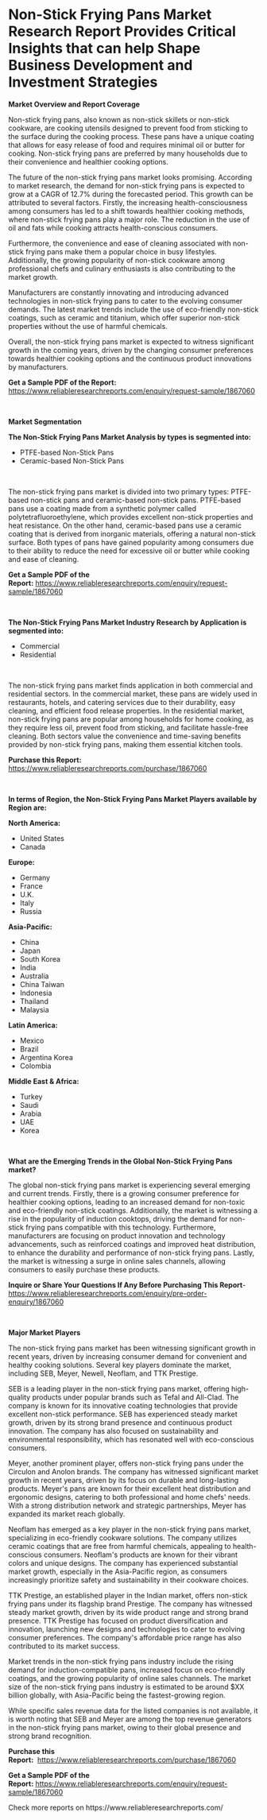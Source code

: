 <p><h1>Non-Stick Frying Pans Market Research Report Provides Critical Insights that can help Shape Business Development and Investment Strategies</h1></p><p><strong>Market Overview and Report Coverage</strong></p>
<p><p>Non-stick frying pans, also known as non-stick skillets or non-stick cookware, are cooking utensils designed to prevent food from sticking to the surface during the cooking process. These pans have a unique coating that allows for easy release of food and requires minimal oil or butter for cooking. Non-stick frying pans are preferred by many households due to their convenience and healthier cooking options.</p><p>The future of the non-stick frying pans market looks promising. According to market research, the demand for non-stick frying pans is expected to grow at a CAGR of 12.7% during the forecasted period. This growth can be attributed to several factors. Firstly, the increasing health-consciousness among consumers has led to a shift towards healthier cooking methods, where non-stick frying pans play a major role. The reduction in the use of oil and fats while cooking attracts health-conscious consumers.</p><p>Furthermore, the convenience and ease of cleaning associated with non-stick frying pans make them a popular choice in busy lifestyles. Additionally, the growing popularity of non-stick cookware among professional chefs and culinary enthusiasts is also contributing to the market growth.</p><p>Manufacturers are constantly innovating and introducing advanced technologies in non-stick frying pans to cater to the evolving consumer demands. The latest market trends include the use of eco-friendly non-stick coatings, such as ceramic and titanium, which offer superior non-stick properties without the use of harmful chemicals.</p><p>Overall, the non-stick frying pans market is expected to witness significant growth in the coming years, driven by the changing consumer preferences towards healthier cooking options and the continuous product innovations by manufacturers.</p></p>
<p><strong>Get a Sample PDF of the Report:</strong> <a href="https://www.reliableresearchreports.com/enquiry/request-sample/1867060">https://www.reliableresearchreports.com/enquiry/request-sample/1867060</a></p>
<p>&nbsp;</p>
<p><strong>Market Segmentation</strong></p>
<p><strong>The Non-Stick Frying Pans Market Analysis by types is segmented into:</strong></p>
<p><ul><li>PTFE-based Non-Stick Pans</li><li>Ceramic-based Non-Stick Pans</li></ul></p>
<p>&nbsp;</p>
<p><p>The non-stick frying pans market is divided into two primary types: PTFE-based non-stick pans and ceramic-based non-stick pans. PTFE-based pans use a coating made from a synthetic polymer called polytetrafluoroethylene, which provides excellent non-stick properties and heat resistance. On the other hand, ceramic-based pans use a ceramic coating that is derived from inorganic materials, offering a natural non-stick surface. Both types of pans have gained popularity among consumers due to their ability to reduce the need for excessive oil or butter while cooking and ease of cleaning.</p></p>
<p><strong>Get a Sample PDF of the Report:</strong>&nbsp;<a href="https://www.reliableresearchreports.com/enquiry/request-sample/1867060">https://www.reliableresearchreports.com/enquiry/request-sample/1867060</a></p>
<p>&nbsp;</p>
<p><strong>The Non-Stick Frying Pans Market Industry Research by Application is segmented into:</strong></p>
<p><ul><li>Commercial</li><li>Residential</li></ul></p>
<p>&nbsp;</p>
<p><p>The non-stick frying pans market finds application in both commercial and residential sectors. In the commercial market, these pans are widely used in restaurants, hotels, and catering services due to their durability, easy cleaning, and efficient food release properties. In the residential market, non-stick frying pans are popular among households for home cooking, as they require less oil, prevent food from sticking, and facilitate hassle-free cleaning. Both sectors value the convenience and time-saving benefits provided by non-stick frying pans, making them essential kitchen tools.</p></p>
<p><strong>Purchase this Report:</strong>&nbsp; <a href="https://www.reliableresearchreports.com/purchase/1867060">https://www.reliableresearchreports.com/purchase/1867060</a></p>
<p>&nbsp;</p>
<p><strong>In terms of Region, the Non-Stick Frying Pans Market Players available by Region are:</strong></p>
<p>
    <p> <strong> North America: </strong>
        <ul>
            <li>United States</li>
            <li>Canada</li>
        </ul>
        </p> 
    <p> <strong> Europe: </strong>
        <ul>
            <li>Germany</li>
            <li>France</li>
            <li>U.K.</li>
            <li>Italy</li>
            <li>Russia</li>
        </ul>
        </p> 
    <p> <strong> Asia-Pacific: </strong>
        <ul>
            <li>China</li>
            <li>Japan</li>
            <li>South Korea</li>
            <li>India</li>
            <li>Australia</li>
            <li>China Taiwan</li>
            <li>Indonesia</li>
            <li>Thailand</li>
            <li>Malaysia</li>
        </ul>
        </p> 
    <p> <strong> Latin America: </strong>
        <ul>
            <li>Mexico</li>
            <li>Brazil</li>
            <li>Argentina Korea</li>
            <li>Colombia</li>
        </ul>
        </p> 
    <p> <strong> Middle East & Africa: </strong>
        <ul>
            <li>Turkey</li>
            <li>Saudi</li>
            <li>Arabia</li>
            <li>UAE</li>
            <li>Korea</li>
        </ul>
    </p>
    </p>
<p>&nbsp;</p>
<p><strong>What are the Emerging Trends in the Global Non-Stick Frying Pans market?</strong></p>
<p><p>The global non-stick frying pans market is experiencing several emerging and current trends. Firstly, there is a growing consumer preference for healthier cooking options, leading to an increased demand for non-toxic and eco-friendly non-stick coatings. Additionally, the market is witnessing a rise in the popularity of induction cooktops, driving the demand for non-stick frying pans compatible with this technology. Furthermore, manufacturers are focusing on product innovation and technology advancements, such as reinforced coatings and improved heat distribution, to enhance the durability and performance of non-stick frying pans. Lastly, the market is witnessing a surge in online sales channels, allowing consumers to easily purchase these products.</p></p>
<p><strong>Inquire or Share Your Questions If Any Before Purchasing This Report</strong>- <a href="https://www.reliableresearchreports.com/enquiry/pre-order-enquiry/1867060">https://www.reliableresearchreports.com/enquiry/pre-order-enquiry/1867060</a></p>
<p>&nbsp;</p>
<p><strong>Major Market Players</strong></p>
<p><p>The non-stick frying pans market has been witnessing significant growth in recent years, driven by increasing consumer demand for convenient and healthy cooking solutions. Several key players dominate the market, including SEB, Meyer, Newell, Neoflam, and TTK Prestige.</p><p>SEB is a leading player in the non-stick frying pans market, offering high-quality products under popular brands such as Tefal and All-Clad. The company is known for its innovative coating technologies that provide excellent non-stick performance. SEB has experienced steady market growth, driven by its strong brand presence and continuous product innovation. The company has also focused on sustainability and environmental responsibility, which has resonated well with eco-conscious consumers.</p><p>Meyer, another prominent player, offers non-stick frying pans under the Circulon and Anolon brands. The company has witnessed significant market growth in recent years, driven by its focus on durable and long-lasting products. Meyer's pans are known for their excellent heat distribution and ergonomic designs, catering to both professional and home chefs' needs. With a strong distribution network and strategic partnerships, Meyer has expanded its market reach globally.</p><p>Neoflam has emerged as a key player in the non-stick frying pans market, specializing in eco-friendly cookware solutions. The company utilizes ceramic coatings that are free from harmful chemicals, appealing to health-conscious consumers. Neoflam's products are known for their vibrant colors and unique designs. The company has experienced substantial market growth, especially in the Asia-Pacific region, as consumers increasingly prioritize safety and sustainability in their cookware choices.</p><p>TTK Prestige, an established player in the Indian market, offers non-stick frying pans under its flagship brand Prestige. The company has witnessed steady market growth, driven by its wide product range and strong brand presence. TTK Prestige has focused on product diversification and innovation, launching new designs and technologies to cater to evolving consumer preferences. The company's affordable price range has also contributed to its market success.</p><p>Market trends in the non-stick frying pans industry include the rising demand for induction-compatible pans, increased focus on eco-friendly coatings, and the growing popularity of online sales channels. The market size of the non-stick frying pans industry is estimated to be around $XX billion globally, with Asia-Pacific being the fastest-growing region.</p><p>While specific sales revenue data for the listed companies is not available, it is worth noting that SEB and Meyer are among the top revenue generators in the non-stick frying pans market, owing to their global presence and strong brand recognition.</p></p>
<p><strong>Purchase this Report:</strong>&nbsp;&nbsp;<a href="https://www.reliableresearchreports.com/purchase/1867060">https://www.reliableresearchreports.com/purchase/1867060</a></p>
<p></p>
<p><strong>Get a Sample PDF of the Report:</strong>&nbsp;<a href="https://www.reliableresearchreports.com/enquiry/request-sample/1867060">https://www.reliableresearchreports.com/enquiry/request-sample/1867060</a></p>
<p>Check more reports on https://www.reliableresearchreports.com/</p>
